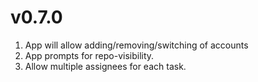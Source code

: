 # v0.7.0

1. App will allow adding/removing/switching of accounts
2. App prompts for repo-visibility.
3. Allow multiple assignees for each task.
